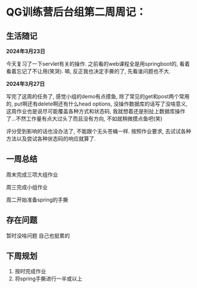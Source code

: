 # QG训练营后台组第二周周记：
## 生活随记

**2024年3月23日**

今天复习了一下servlet有关的操作. 之前看的web课程全是用springboot的, 看着看着忘记了不让用(笑哭). 嘛, 反正我也决定手撕的了, 先看谁问题也不大.

**2024年3月27日**

写完了这周的任务了, 感觉小组的demo有点摸鱼, 除了常见的get和post两个常用的, put啊还有delete啊还有什么head options, 没操作数据库的话写了没啥意义, 这周作业也是说尽可能覆盖各种方式和状态码, 我就想着还是别扯上数据库操作了...不然工作量有点大过头了而且没有方向, 不如就稍微摸点鱼吧(笑)

评分受到影响的话也没办法了, 不能跟个无头苍蝇一样. 按照作业要求, 去试试各种方法以及尝试各种状态码的响应就算了.

## 一周总结

周末完成三项大组作业

周三完成小组作业

周二开始准备spring的手撕

## 存在问题

暂时没啥问题 自己也挺累的

## 下周规划

1. 按时完成作业
2. 将spring手撕进行一半或以上

